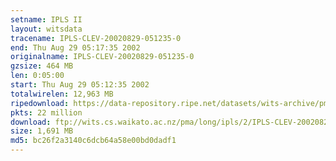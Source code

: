 ```yaml
---
setname: IPLS II
layout: witsdata
tracename: IPLS-CLEV-20020829-051235-0
end: Thu Aug 29 05:17:35 2002
originalname: IPLS-CLEV-20020829-051235-0
gzsize: 464 MB
len: 0:05:00
start: Thu Aug 29 05:12:35 2002
totalwirelen: 12,963 MB
ripedownload: https://data-repository.ripe.net/datasets/wits-archive/pma/long/ipls/2/IPLS-CLEV-20020829-051235-0.gz
pkts: 22 million
download: ftp://wits.cs.waikato.ac.nz/pma/long/ipls/2/IPLS-CLEV-20020829-051235-0.gz
size: 1,691 MB
md5: bc26f2a3140c6dcb64a58e00bd0dadf1
---
```


